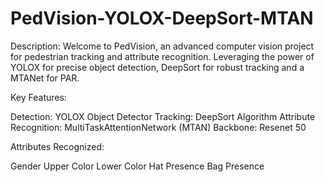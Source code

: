 # PedVision-YOLOX-DeepSort-MTAN
Description:
Welcome to PedVision, an advanced computer vision project for pedestrian tracking and attribute recognition. Leveraging the power of YOLOX for precise object detection, DeepSort for robust tracking and a MTANet for PAR.

Key Features:

Detection: YOLOX Object Detector
Tracking: DeepSort Algorithm
Attribute Recognition: MultiTaskAttentionNetwork (MTAN)
Backbone: Resenet 50

Attributes Recognized:

Gender
Upper Color
Lower Color
Hat Presence
Bag Presence

